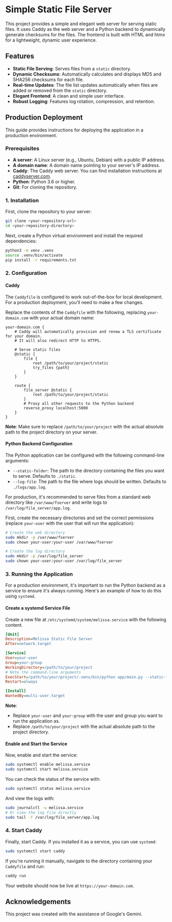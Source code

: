 # Simple Static File Server

This project provides a simple and elegant web server for serving static files. It uses Caddy as the web server and a Python backend to dynamically generate checksums for the files. The frontend is built with HTML and htmx for a lightweight, dynamic user experience.

## Features

*   **Static File Serving**: Serves files from a `static` directory.
*   **Dynamic Checksums**: Automatically calculates and displays MD5 and SHA256 checksums for each file.
*   **Real-time Updates**: The file list updates automatically when files are added or removed from the `static` directory.
*   **Elegant Frontend**: A clean and simple user interface.
*   **Robust Logging**: Features log rotation, compression, and retention.

## Production Deployment

This guide provides instructions for deploying the application in a production environment.

### Prerequisites

*   **A server**: A Linux server (e.g., Ubuntu, Debian) with a public IP address.
*   **A domain name**: A domain name pointing to your server's IP address.
*   **Caddy**: The Caddy web server. You can find installation instructions at [caddyserver.com](https://caddyserver.com/docs/install).
*   **Python**: Python 3.6 or higher.
*   **Git**: For cloning the repository.

### 1. Installation

First, clone the repository to your server:

```bash
git clone <your-repository-url>
cd <your-repository-directory>
```

Next, create a Python virtual environment and install the required dependencies:

```bash
python3 -m venv .venv
source .venv/bin/activate
pip install -r requirements.txt
```

### 2. Configuration

#### Caddy

The `Caddyfile` is configured to work out-of-the-box for local development. For a production deployment, you'll need to make a few changes.

Replace the contents of the `Caddyfile` with the following, replacing `your-domain.com` with your actual domain name:

```caddy
your-domain.com {
    # Caddy will automatically provision and renew a TLS certificate for your domain.
    # It will also redirect HTTP to HTTPS.

    # Serve static files
    @static {
        file {
            root /path/to/your/project/static
            try_files {path}
        }
    }

    route {
        file_server @static {
            root /path/to/your/project/static
        }
        # Proxy all other requests to the Python backend
        reverse_proxy localhost:5000
    }
}
```

**Note**: Make sure to replace `/path/to/your/project` with the actual absolute path to the project directory on your server.

#### Python Backend Configuration

The Python application can be configured with the following command-line arguments:
*   `--static-folder`: The path to the directory containing the files you want to serve. Defaults to `./static`.
*   `--log-file`: The path to the file where logs should be written. Defaults to `./logs/app.log`.

For production, it's recommended to serve files from a standard web directory like `/var/www/fserver` and write logs to `/var/log/file_server/app.log`.

First, create the necessary directories and set the correct permissions (replace `your-user` with the user that will run the application):

```bash
# Create the web directory
sudo mkdir -p /var/www/fserver
sudo chown your-user:your-user /var/www/fserver

# Create the log directory
sudo mkdir -p /var/log/file_server
sudo chown your-user:your-user /var/log/file_server
```

### 3. Running the Application

For a production environment, it's important to run the Python backend as a service to ensure it's always running. Here's an example of how to do this using `systemd`.

#### Create a systemd Service File

Create a new file at `/etc/systemd/system/melissa.service` with the following content.

```ini
[Unit]
Description=Melissa Static File Server
After=network.target

[Service]
User=your-user
Group=your-group
WorkingDirectory=/path/to/your/project
# Note the command-line arguments
ExecStart=/path/to/your/project/.venv/bin/python app/main.py --static-folder /var/www/fserver --log-file /var/log/file_server/app.log
Restart=always

[Install]
WantedBy=multi-user.target
```

**Note**:
*   Replace `your-user` and `your-group` with the user and group you want to run the application as.
*   Replace `/path/to/your/project` with the actual absolute path to the project directory.

#### Enable and Start the Service

Now, enable and start the service:

```bash
sudo systemctl enable melissa.service
sudo systemctl start melissa.service
```

You can check the status of the service with:

```bash
sudo systemctl status melissa.service
```

And view the logs with:

```bash
sudo journalctl -u melissa.service
# Or view the log file directly
sudo tail -f /var/log/file_server/app.log
```

### 4. Start Caddy

Finally, start Caddy. If you installed it as a service, you can use `systemd`:

```bash
sudo systemctl start caddy
```

If you're running it manually, navigate to the directory containing your `Caddyfile` and run:

```bash
caddy run
```

Your website should now be live at `https://your-domain.com`.

## Acknowledgements

This project was created with the assistance of Google's Gemini.
